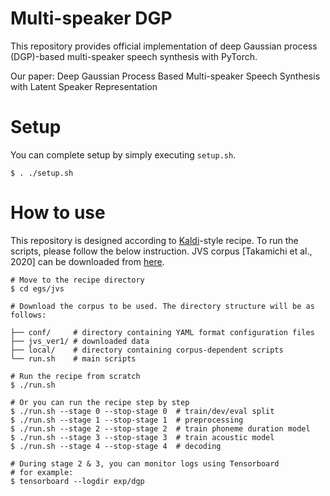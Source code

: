 # Multi-speaker DGP
This repository provides official implementation of deep Gaussian process (DGP)-based multi-speaker speech synthesis with PyTorch.

Our paper: Deep Gaussian Process Based Multi-speaker Speech Synthesis with Latent Speaker Representation

# Setup
You can complete setup by simply executing `setup.sh`.
```
$ . ./setup.sh
```

# How to use
This repository is designed according to [Kaldi](https://github.com/kaldi-asr/kaldi)-style recipe.
To run the scripts, please follow the below instruction.
JVS corpus [Takamichi et al., 2020] can be downloaded from [here](https://drive.google.com/file/d/19oAw8wWn3Y7z6CKChRdAyGOB9yupL_Xt/view). 
```
# Move to the recipe directory
$ cd egs/jvs

# Download the corpus to be used. The directory structure will be as follows:

├── conf/     # directory containing YAML format configuration files
├── jvs_ver1/ # downloaded data
├── local/    # directory containing corpus-dependent scripts
└── run.sh    # main scripts

# Run the recipe from scratch
$ ./run.sh

# Or you can run the recipe step by step
$ ./run.sh --stage 0 --stop-stage 0  # train/dev/eval split
$ ./run.sh --stage 1 --stop-stage 1  # preprocessing
$ ./run.sh --stage 2 --stop-stage 2  # train phoneme duration model
$ ./run.sh --stage 3 --stop-stage 3  # train acoustic model
$ ./run.sh --stage 4 --stop-stage 4  # decoding

# During stage 2 & 3, you can monitor logs using Tensorboard
# for example:
$ tensorboard --logdir exp/dgp
```